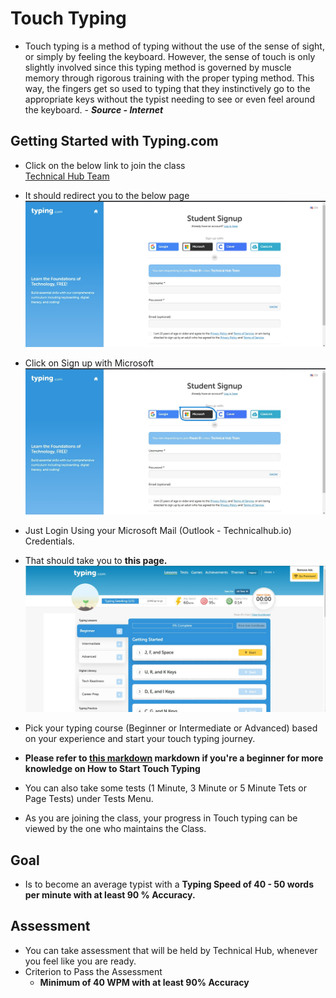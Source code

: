 # Touch Typing

- Touch typing is a method of typing without the use of the sense of sight, or simply by feeling the keyboard. However, the sense of touch is only slightly involved since this typing method is governed by muscle memory through rigorous training with the proper typing method. This way, the fingers get so used to typing that they instinctively go to the appropriate keys without the typist needing to see or even feel around the keyboard.        - ***Source - Internet***

## Getting Started with Typing.com

- Click on the below link to join the class <br>
[Technical Hub Team](https://www.typing.com/student/join/signup#643C161C6E922)

- It should redirect you to the below page
![image1](image1.jpg)

- Click on Sign up with Microsoft
![image2](image2.jpg)

- Just Login Using your Microsoft Mail (Outlook - Technicalhub.io) Credentials.
 
- That should take you to **this page.**
![image3](image3.jpg)

- Pick your typing course (Beginner or Intermediate or Advanced) based on your experience and start your touch typing journey.

- **Please refer to [this markdown](https://github.com/unstoppableforce96/Touch-Typing/blob/main/touchtyping.md) markdown if you're a beginner for more knowledge on How to Start Touch Typing**

- You can also take some tests (1 Minute, 3 Minute or 5 Minute Tets or Page Tests) under Tests Menu.

- As you are joining the class, your progress in Touch typing can be viewed by the one who maintains the Class.


## Goal

- Is to become an average typist with a **Typing Speed of 40 - 50 words per minute with at least 90 % Accuracy.**

## Assessment

- You can take assessment that will be held by Technical Hub, whenever you feel like you are ready.
- Criterion to Pass the Assessment
  - **Minimum of 40 WPM with at least 90% Accuracy**
